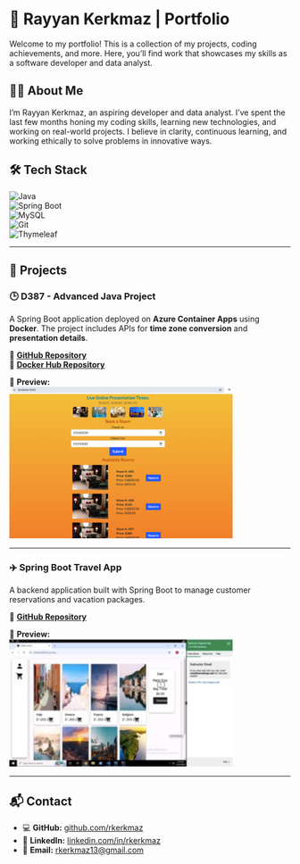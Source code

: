 # 🚀 Rayyan Kerkmaz | Portfolio  

Welcome to my portfolio! This is a collection of my projects, coding achievements, and more. Here, you’ll find work that showcases my skills as a software developer and data analyst.  

## 👨‍💻 About Me  

I’m Rayyan Kerkmaz, an aspiring developer and data analyst. I’ve spent the last few months honing my coding skills, learning new technologies, and working on real-world projects. I believe in clarity, continuous learning, and working ethically to solve problems in innovative ways.  

## 🛠️ Tech Stack  

![Java](https://img.shields.io/badge/Java-ED8B00?style=for-the-badge&logo=java&logoColor=white)  
![Spring Boot](https://img.shields.io/badge/Spring%20Boot-6DB33F?style=for-the-badge&logo=spring-boot&logoColor=white)  
![MySQL](https://img.shields.io/badge/MySQL-4479A1?style=for-the-badge&logo=mysql&logoColor=white)  
![Git](https://img.shields.io/badge/Git-F05032?style=for-the-badge&logo=git&logoColor=white)  
![Thymeleaf](https://img.shields.io/badge/Thymeleaf-005F0F?style=for-the-badge&logo=thymeleaf&logoColor=white)  

---

## 📌 Projects  

### 🕒 D387 - Advanced Java Project  
A Spring Boot application deployed on **Azure Container Apps** using **Docker**. The project includes APIs for **time zone conversion** and **presentation details**.  

🔗 **[GitHub Repository](https://gitlab.com/path-to-d387-project)**  
🔗 **[Docker Hub Repository](https://hub.docker.com/r/rkerkmaz/d387_010683870)**  

📸 **Preview:**  
<img src="Images/Advanced Java/Reservations.PNG" alt="D387 Project Screenshot" width="400">  

---

### ✈️ Spring Boot Travel App  
A backend application built with Spring Boot to manage customer reservations and vacation packages.  

🔗 **[GitHub Repository](https://gitlab.com/wgu-gitlab-environment/student-repos/Rkerkmaz/d288-back-end-programming.git)**  

📸 **Preview:**  
<img src="Images/Back-End Application/countries.PNG" alt="Countries available for vacation booking" width="400">  

---

## 📬 Contact  

- 💻 **GitHub:** [github.com/rkerkmaz](https://github.com/rkerkmaz)  
- 🔗 **LinkedIn:** [linkedin.com/in/rkerkmaz](https://www.linkedin.com/in/rkerkmaz)  
- 📧 **Email:** [rkerkmaz13@gmail.com](mailto:rkerkmaz13@gmail.com)  
